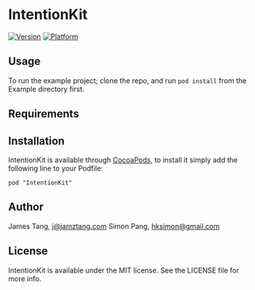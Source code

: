 # IntentionKit

[![Version](http://cocoapod-badges.herokuapp.com/v/IntentionKit/badge.png)](http://cocoadocs.org/docsets/IntentionKit)
[![Platform](http://cocoapod-badges.herokuapp.com/p/IntentionKit/badge.png)](http://cocoadocs.org/docsets/IntentionKit)

## Usage

To run the example project; clone the repo, and run `pod install` from the Example directory first.

## Requirements

## Installation

IntentionKit is available through [CocoaPods](http://cocoapods.org), to install
it simply add the following line to your Podfile:

    pod "IntentionKit"

## Author

James Tang, j@jamztang.com
Simon Pang, hksimon@gmail.com

## License

IntentionKit is available under the MIT license. See the LICENSE file for more info.

